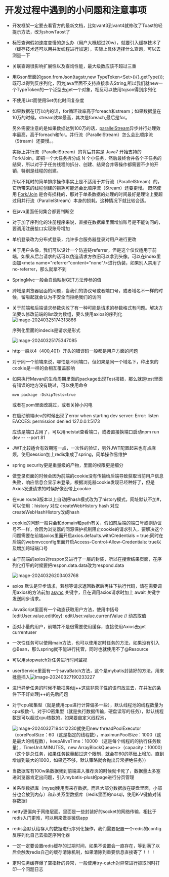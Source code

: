 # 开发过程中遇到的小问题和注意事项

* 开发框架一定要去看官方的最新文档，比如vant3到vant4就修改了Toast的轻提示方法，改为showTaost了

* 标签查询假如速度变慢的怎么办（用户大概超过20w），就要引入缓存技术了（缓存技术还可以用并发线程进行加速），实际上具体选择什么查询，可以去测量一下

* 关联查询很影响扩展性以及查询性能，最大级数应该不超过三重

* 用Gson里面的gson.fromJson(tagstr,new TypeToken<Set<String>>(){}.getType());既可以得到反序列化，因为java里面不支持直接拿去String<List>,所以我们就new一个TypeToken的一个泛型去get一个对象，相反可以使用tojson得到序列化

* 不使用List而使用Set优化时间复杂度

* 如果数据在1万以内的话，for循环效率高于foreach和stream；如果数据量在10万的时候，stream效率最高，其次是foreach,最后是for。

  另外需要注意的是如果数据达到100万的话，[parallelStream](https://so.csdn.net/so/search?q=parallelStream&spm=1001.2101.3001.7020)异步并行处理效率最高，高于foreach和for。并行流（ParallelStream）怎么会比顺序流（Stream）还要慢。。

  实际上并行流（ParallelStream）的背后其实是 Java7 开始支持的 Fork/Join，即把一个大任务拆分成 N 个小任务，然后最终合并各个子任务的结果，所以对于子任务线程的拆分、创建、结果合并等操作都需要不少的开销，特别是线程的创建。

  所以不耗时的简单排序操作事实上是不适用于并行流（ParallelStream）的，它所带来的线程创建的损耗可能还会比顺序流（Stream）还要更慢。
  既然使用 [Fork/Join](https://mp.weixin.qq.com/s/YQa2_daDZbJsTxrqv45-QQ) 是会有损耗的，那对于单条数据的处理的时间最好是理论上要超过用并行流（ParallelStream）本身的损耗，这种情况下就比较合适。

* 在java里面任何集合都要判断空

* 对于加了序列化的注册程序来说，直接在数据库里面增加账号是不能访问的，要调用注册接口实现账号增加

* 单机登录改为分布式登录，允许多台服务器登录对用户进行更改

* 关于用户头像，我们可以设计一个防盗链referrer，但是这个仅仅适用于前端，如果从后台请求的话可以伪造请求方依旧可以拿到头像。可以在index里面加<meta name="referrer"content="none"/>进行伪装，如果别人禁用了no-referrer，那么就拿不到

* SpringMvc一般会自动映射GET方法传参的值

* 跨域是浏览器层面的问题，当我们的协议号或者端口号，或者域名不一样的时候，留啦起就会认为不安全而拒绝我们的访问

* 关于前端和后端请求参数失败了有一种可能是请求的参数格式有问题。解决方法要么修改前端的list改为数组，要么使用axios的序列化![image-20240325174313866](C:\Users\fishman\AppData\Roaming\Typora\typora-user-images\image-20240325174313866.png)

  序列化里面的indecis是请求是形式

  ![image-20240325175347085](C:\Users\fishman\AppData\Roaming\Typora\typora-user-images\image-20240325175347085.png)

  

* http一般以4（400,401）开头的错误码一般都是用户方面的问题

* 对于同一个前端来说，哪怕是不同端口，但如果是同一个域名下，种出来的cookie是一样的会相互覆盖影响

* 如果执行Mavan的生命周期里面的package出现Test报错，那么就是test里面有错误的地方没有跳过，可以使用命令

  ```
  mvn package -DskipTests=true
  ```

  或者在pom里面改跳过，或者关掉小闪电

* 在启动前端dev的时候出现了error when starting dev server:                                 Error: listen EACCES: permission denied 127.0.0.1:5173 

  应该是端口占用了，可以用netstat查看端口，或者直接换端口启动npm run dev -- --port 81

* JWT比较适合有效期短一点，一次性的验证，另外JWT配置起来也有点麻烦，使用session加上redis集成了spring，简单操作易维护

* spring security更是重量级的产物，里面的权限更是细分

* 做登录页面的时候会因为前端的cookie没有传输给后端导致获取当前用户信息失败，响应信息会显示未登录，根据浏览器cookie发现已经种好了，但是Axios发送请求的时候好像没带上cookie

* 在vue route3版本以上自动把hash模式改为了history模式，网址默认不加#，可以使用：history 对应 createWebHistory
  hash 对应 createWebHashHistory改成hash

* cookie的问题一般只会和domain和path有关，假如前后端的端口号或则协议号不一样，会因为浏览器的同源保护机制阻止cookie的请求引入，要解决这个问题需要在前端axios里面开启axios.defaults.withCredentials = true;同时在后端的webmvcconfig里面开启Access-Control-Allow-Credentials: true以及增加跨域端口号

* 由于前端的axios对respon又进行了一层的封装，所以在搜索结果页面，在序列化打平的时候要把respon.data.data改为respond.data

  ![image-20240326203403768](C:\Users\fishman\AppData\Roaming\Typora\typora-user-images\image-20240326203403768.png)

* axios 默认是异步请求，若想等请求返回数据后再往下执行代码，请在需要调用axios的方法前加 [async](https://so.csdn.net/so/search?q=async&spm=1001.2101.3001.7020) 关键字，且在调用axios请求时加上 await 关键字发送同步请求。

* JavaScript里面有一个动态获取用户方法，使用中括号[editUser.value.editKey]: editUser.value.currentValue // 动态取值

* 面对小量的用户，前端并不是很需要使用缓存，直接使用Axios去get currentuser

* 一次性任务可以使用main方法，也可以使用定时任务的方法，如果没有引入@Bean，那么spring就不能进行托管，同时也就使用不了@Resource

* 可以用stopwatch对任务进行时间监视

* userService里面有一个savaBatch方法，这个是mybatis封装好的方法，用来批量插入![image-20240327190233227](C:\Users\fishman\AppData\Roaming\Typora\typora-user-images\image-20240327190233227.png)

* 进行异步任务的时候不能把类似j++这些非原子性的语句放进去，在并发的条件下不好处理j++的先后问题

* 对于cpu密集型（就是使用cpu进行计算偏多一些），默认线程池的线程数量为cpu核数-1，对于IO密集型（就是执行数据传输，硬盘读写的任务），默认线程数是可以超过cpu核数的，如果要自定义线程池，

  ![image-20240327194412230](C:\Users\fishman\AppData\Roaming\Typora\typora-user-images\image-20240327194412230.png)就使用new threadPoolExecutor（corePoolSize：60（这是指定的线程数），maximunPoolSize：1000（这是最大的线程数），keepAliveTime：10000 （这是每个线程的的执行任务数量），TimeUnit.MINUTES，new ArrayBlockQueue<>（capacity：10000）（这个是总任务，如果任务数量超过这个限制，就会在60的基础上增加，直到增加到最大的1000，如果还不够，默认策略就会抛出异常拒绝任务）)

* 当数据库有100w条数据我到前端进入推荐页的时候就卡死了，数据量太多塞进浏览器肯定出问题，引入mybatis-plus的page进行分页管理

* 关系型数据库（mysql使用表来存数据，而且大部分数据放在硬盘里面，小部分也会放到内存）和非关系型数据库（redis里面的nosql，使用K-V键值对储存数据）

* netty更偏向于网络层面。里面是一些封装好的socket的网络传输，相比于redis入门更难，可以用来做类微信app

* redis会默认给存入的数据进行序列化操作，我们需要配置一个redis的config反序列化自己去指定序列化器

* 一定一定要设置redis缓存的过期时间，如果不设置会一直存在，等到满了以后会触发redis自己的缓存清除机制，如果清除到重要信息直接寄了！！！

* 定时任务缓存爆了空指针的异常，一般使用try-catch对异常进行抓取同时打印一个问题日志